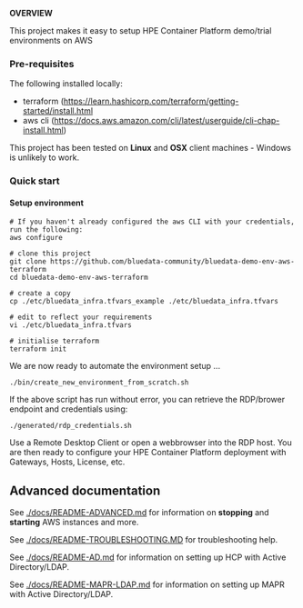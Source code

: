 **OVERVIEW**

This project makes it easy to setup HPE Container Platform demo/trial environments on AWS

### Pre-requisites

The following installed locally:

 - terraform (https://learn.hashicorp.com/terraform/getting-started/install.html
 - aws cli (https://docs.aws.amazon.com/cli/latest/userguide/cli-chap-install.html)

This project has been tested on **Linux** and **OSX** client machines - Windows is unlikely to work.

### Quick start

#### Setup environment

```
# If you haven't already configured the aws CLI with your credentials, run the following:
aws configure

# clone this project
git clone https://github.com/bluedata-community/bluedata-demo-env-aws-terraform
cd bluedata-demo-env-aws-terraform

# create a copy 
cp ./etc/bluedata_infra.tfvars_example ./etc/bluedata_infra.tfvars

# edit to reflect your requirements
vi ./etc/bluedata_infra.tfvars 

# initialise terraform
terraform init
```

We are now ready to automate the environment setup ...

```
./bin/create_new_environment_from_scratch.sh
```

If the above script has run without error, you can retrieve the RDP/brower endpoint and credentials using:

```
./generated/rdp_credentials.sh
```

Use a Remote Desktop Client or open a webbrowser into the RDP host. You are then ready to configure your HPE Container Platform deployment with Gateways, Hosts, License, etc.



## Advanced documentation

See [./docs/README-ADVANCED.md](./docs/README-ADVANCED.md) for information on **stopping** and **starting** AWS instances and more.

See [./docs/README-TROUBLESHOOTING.MD](./docs/README-TROUBLESHOOTING.MD) for troubleshooting help.

See [./docs/README-AD.md](./docs/README-AD.md) for information on setting up HCP with Active Directory/LDAP.

See [./docs/README-MAPR-LDAP.md](./docs/README-MAPR-LDAP.md) for information on setting up MAPR  with Active Directory/LDAP.
